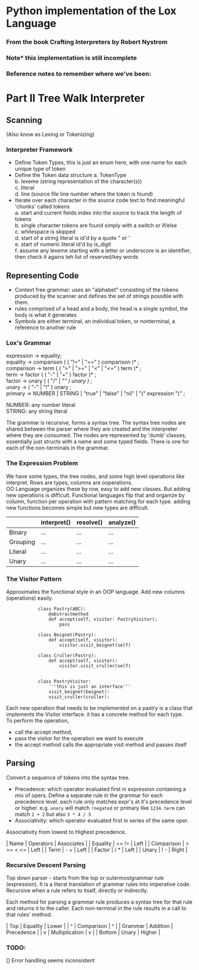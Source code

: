
# Python implementation of the Lox Language

### From the book Crafting Interpreters by Robert Nystrom

### Note* this implementation is still incomplete

### Reference notes to remember where we've been:

# Part II Tree Walk Interpreter

## Scanning
(Also know as Lexing or Tokenizing)

### Interpreter Framework

* Define Token Types, this is just an enum here, with one name for each unique type of token
* Define the Token data structure
    a. TokenType  
    b. lexeme (string representation of the character(s))  
    c. literal  
    d. line (source file line number where the token is found)  
* Iterate over each character in the source code text to find meaningful 'chunks' called tokens  
    a. start and current fields index into the source to track the length of tokens  
    b. single character tokens are found simply with a switch or if/else  
    c. whitespace is skipped  
    d. start of a string literal is id'd by a quote " or '  
    e. start of numeric literal id'd by is_digit  
    f. assume any lexeme starting with a letter or underscore is an identifier, then check it agains teh list of reserved/key words  

## Representing Code 

* Context free grammar: uses an "alphabet" consisting of the tokens produced by the scanner and defines the set of strings possible with them.
* rules comprised of a head and a body, the head is a single symbol, the body is what it generates
* Symbols are either terminal, an individual token, or nonterminal, a reference to another rule 

### Lox's Grammar

expression  -> equality;  
equality    -> comparison ( ( "!=" | "==" ) comparison )* ;  
comparison  -> term ( ( ">" | ">=" | "<" | "<=" ) term )* ;  
term        -> factor ( ( "-" | "+" ) factor )* ;  
factor      -> unary ( ( "/" | "*" ) unary )* ;  
unary       ->  ( "-" | "!" ) unary ;  
primary     ->  NUMBER | STRING | "true" | "false" | "nil" | "(" expression ")" ;  

NUMBER: any number literal  
STRING: any string literal

The grammar is recursive, forms a syntax tree.
The syntax tree nodes are shared between the parser where they are created and the interpreter where they are consumed.  The nodes are represented by 'dumb' classes, essentially just structs with a name and some typed fields.  There is one for each of the non-terminals in the grammar.  

### The Expression Problem

We have some types, the tree nodes, and some high level operations like interpret.  Rows are types, columns are ooperations.  
OO Language organizes these by row, easy to add new classes.  But adding new operations is difficult.
Functional languages flip that and organize by column, function per operation with pattern matching for each type.  adding new functions becomes simple but new types are difficult.

|          | interpret() | resolve() | analyze() |
| ---------|-------------|-----------|-----------|
| Binary   | ... | ... | ... |
| Grouping | ... | ... | ... |
| Literal  | ... | ... | ... |
| Unary    | ... | ... | ... |

### The Visitor Pattern

Approximates the functional style in an OOP language.  Add new columns (operations) easily.  

                class Pastry(ABC):
                    @abstractmethod
                    def accept(self, visitor: PastryVisitor);
                        pass

                class Beignet(Pastry):
                    def accept(self, visitor):
                        visitor.visit_beignet(self)

                class Cruller(Pastry):
                    def accept(self, visitor):
                        visitor.visit_cruller(self)


                class PastryVisitor:
                    '''this is just an interface'''
                    visit_beignet(beignet):
                    visit_cruller(cruller):

Each new operation that needs to be implemented on a pastry is a class that implements the Visitor interface.  it has a concrete method for each type.  
To perform the operation, 
- call the accept method, 
- pass the visitor for the operation we want to execute
- the accept method calls the appropriate visit method and passes itself

## Parsing

Convert a sequence of tokens into the syntax tree.  
- Precedence: which operator evaluated first in expression containing a mix of opers. Define a separate rule in the grammar for each precedence level. each rule only matches expr's at it's precedence level or higher.  e.g. `unary` will match `!negated` or primary like `1234`.  `term` can match `1 + 2` but also `3 * 4 / 5`  
- Associativity: which operator evaluated first in series of the same oper.  

Associativity from lowest to Highest precedence.  

| Name | Operators | Associates | 
| Equality | == != | Left |
| Comparison | > >= < <= | Left |
| Term | - + | Left |
| Factor | / * | Left |
| Unary | ! - | Right |

### Recursive Descent Parsing  
Top down parser - starts from the top or outermostgrammar rule (expression).  It is a literal translation of grammar rules into imperative code. Recursive when a rule refers to itself, directly or indirectly.  

Each method for parsing a grammar rule produces a syntax tree for that rule and returns it to the caller.  Each non-terminal in the rule results in a call to that rules' method.  

| Top | Equality | Lower |
| ^ | Comparison | ^ |
| Grammar | Addition | Precedence |
| v | Multiplication | v |
| Bottom | Unary | Higher |

### TODO:
[] Error handling seems inconsistent


